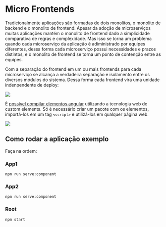 # Micro Frontends

Tradicionalmente aplicações são formadas de dois monolitos, o monolito de backend e o monolito de frontend. Apesar da adoção de microserviços muitas aplicações mantém o monolito de frontend dado a simplicidade comparativa de regras e complexidade. Mas isso se torna um problema quando cada microserviço da aplicação é adiministrado por equipes diferentes, dessa forma cada microserviço possui necessidades e prazos distintos, e o monolito de frontend se torna um ponto de contenção entre as equipes.

Com a separação do frontend em um ou mais frontends para cada microserviço se alcança a verdadeira separação e isolamento entre os diversos módulos do sistema. Dessa forma cada frontend vira uma unidade indenpendente de deploy:


![](https://micro-frontends.org/ressources/diagrams/organisational/monolith-frontback-microservices.png)

É [possível compilar elementos angular](https://angular.io/guide/elements) utilizando a tecnologia web de custom elements. Só é necessário criar um pacote com os elementos, importá-los em um tag `<script>` e utilizá-los em qualquer página web.

![](https://i.imgur.com/7hMfiW1.png)

## Como rodar a aplicação exemplo

Faça na ordem:

### App1

`npm run serve:component`

### App2

`npm run serve:component`

### Root

`npm start`
